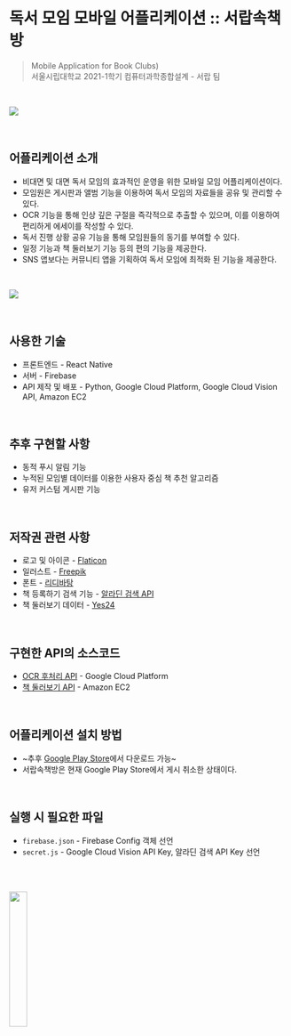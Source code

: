 # 독서 모임 모바일 어플리케이션 :: 서랍속책방
> Mobile Application for Book Clubs) </br>
서울시립대학교 2021-1학기 컴퓨터과학종합설계 - 서랍 팀 

</br>

![](https://s3.us-west-2.amazonaws.com/secure.notion-static.com/55a9cd9a-7fff-4e14-9df7-6428b5f6be93/%EC%84%9C%EB%9E%8D%EC%86%8D%EC%B1%85%EB%B0%A9_%ED%8F%AC%EC%8A%A4%ED%84%B0.png?X-Amz-Algorithm=AWS4-HMAC-SHA256&X-Amz-Content-Sha256=UNSIGNED-PAYLOAD&X-Amz-Credential=AKIAT73L2G45EIPT3X45%2F20220317%2Fus-west-2%2Fs3%2Faws4_request&X-Amz-Date=20220317T055857Z&X-Amz-Expires=86400&X-Amz-Signature=87bb2a2f2dc5536263b08d7cadb9e6a99450e2ea99d9ae3ca0126fb964e7f2c1&X-Amz-SignedHeaders=host&response-content-disposition=filename%20%3D%22%25EC%2584%259C%25EB%259E%258D%25EC%2586%258D%25EC%25B1%2585%25EB%25B0%25A9_%25ED%258F%25AC%25EC%258A%25A4%25ED%2584%25B0.png%22&x-id=GetObject)

<br>

## 어플리케이션 소개
- 비대면 및 대면 독서 모임의 효과적인 운영을 위한 모바일 모임 어플리케이션이다.
- 모임원은 게시판과 앨범 기능을 이용하여 독서 모임의 자료들을 공유 및 관리할 수 있다.
- OCR 기능을 통해 인상 깊은 구절을 즉각적으로 추출할 수 있으며, 이를 이용하여 편리하게 에세이를 작성할 수 있다.
- 독서 진행 상황 공유 기능을 통해 모임원들의 동기를 부여할 수 있다.
- 일정 기능과 책 둘러보기 기능 등의 편의 기능을 제공한다.
- SNS 앱보다는 커뮤니티 앱을 기획하여 독서 모임에 최적화 된 기능을 제공한다.

<br>

![](https://s3.us-west-2.amazonaws.com/secure.notion-static.com/daad8c67-4648-4f57-adeb-a6b5ca07e81a/Untitled.png?X-Amz-Algorithm=AWS4-HMAC-SHA256&X-Amz-Content-Sha256=UNSIGNED-PAYLOAD&X-Amz-Credential=AKIAT73L2G45EIPT3X45%2F20220317%2Fus-west-2%2Fs3%2Faws4_request&X-Amz-Date=20220317T060227Z&X-Amz-Expires=86400&X-Amz-Signature=8f45eb0a4c04fc2dde99efd6787e374f476c84f3dd22a7bd42f54c66307d122c&X-Amz-SignedHeaders=host&response-content-disposition=filename%20%3D%22Untitled.png%22&x-id=GetObject)

<br>

## 사용한 기술
- 프론트엔드 - React Native
- 서버 - Firebase
- API 제작 및 배포 - Python, Google Cloud Platform, Google Cloud Vision API, Amazon EC2

<br>

## 추후 구현할 사항
- 동적 푸시 알림 기능
- 누적된 모임별 데이터를 이용한 사용자 중심 책 추천 알고리즘
- 유저 커스텀 게시판 기능

<br>

## 저작권 관련 사항
- 로고 및 아이콘 - [Flaticon](https://www.flaticon.com/)
- 일러스트 - [Freepik](https://www.freepik.com)
- 폰트 - [리디바탕](https://www.ridicorp.com/ridibatang/)
- 책 등록하기 검색 기능 - [알라딘 검색 API](https://blog.aladin.co.kr/openapi/)
- 책 둘러보기 데이터 - [Yes24](http://www.yes24.com/)

<br>

## 구현한 API의 소스코드
- [OCR 후처리 API](https://github.com/seungri0826/bookclub-ocr-api) - Google Cloud Platform
- [책 둘러보기 API](https://github.com/seungri0826/bookclub-recommendation-api) - Amazon EC2

<br>

## 어플리케이션 설치 방법
- ~추후 [Google Play Store](https://play.google.com/store/apps/details?id=com.teamDrawer.bookclubInDrawer)에서 다운로드 가능~
- 서랍속책방은 현재 Google Play Store에서 게시 취소한 상태이다.

<br>

## 실행 시 필요한 파일
- `firebase.json` - Firebase Config 객체 선언
- `secret.js` - Google Cloud Vision API Key, 알라딘 검색 API Key 선언

<br><br>

<img src="./assets/splash.png" width="25%" height="25%">
